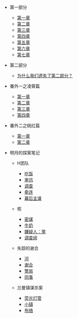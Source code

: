 * 第一部分

  * [第一章](/zh-cn/part1/chapter1.md)
  * [第二章](/zh-cn/part1/chapter2.md)
  * [第三章](/zh-cn/part1/chapter3.md)
  * [第四章](/zh-cn/part1/chapter4.md)
  * [第五章](/zh-cn/part1/chapter5.md)
  * [第六章](/zh-cn/part1/chapter6.md)
  * [第七章](/zh-cn/part1/chapter7.md)

* 第二部分
  * [为什么我们遗失了第二部分？](/zh-cn/part2/missing.md) 

* 番外一之凌霄篇
  * [第一章](/zh-cn/ex1/chapter1.md) 
  * [第二章](/zh-cn/ex1/chapter2.md) 
  * [第三章](/zh-cn/ex1/chapter3.md) 
  * [第四章](/zh-cn/ex1/chapter4.md)

* 番外二之桃红篇
  * [第一章](/zh-cn/ex2/chapter1.md) 
  * [第二章](/zh-cn/ex2/chapter2.md) 

* 明月的探案笔记
  * H团队

    * [吃饭](/zh-cn/detective/part1/chapter1.md) 
    * [审讯](/zh-cn/detective/part1/chapter2.md)
    * [调查](/zh-cn/detective/part1/chapter3.md) 
    * [牵连](/zh-cn/detective/part1/chapter4.md)  
    * [幕后主谋](/zh-cn/detective/part1/chapter5.md) 
    
  * 核
    * [密谋](/zh-cn/detective/part2/chapter1.md)
    * [牛奶](/zh-cn/detective/part2/chapter2.md)
    * [嫌疑人：笑](/zh-cn/detective/part2/chapter3.md)
    * [调查组](/zh-cn/detective/part2/chapter4.md)
  * 失踪的谢合
    * [河](/zh-cn/detective/part3/chapter1.md)
    * [谢合](/zh-cn/detective/part3/chapter2.md)
    * [警局](/zh-cn/detective/part3/chapter3.md)
    * [同事](/zh-cn/detective/part3/chapter4.md)
  * 兰曼镇谋杀案
    * [荧光灯管](/zh-cn/detective/part4/chapter1.md)
    * [小镇](/zh-cn/detective/part4/chapter2.md)
    * [布络](/zh-cn/detective/part4/chapter3.md)
